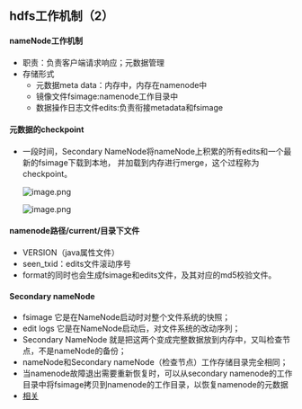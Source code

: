 ## hdfs工作机制（2）

#### nameNode工作机制

* 职责：负责客户端请求响应；元数据管理
* 存储形式
  * 元数据meta data：内存中，内存在namenode中
  * 镜像文件fsimage:namenode工作目录中
  * 数据操作日志文件edits:负责衔接metadata和fsimage
  
#### 元数据的checkpoint

* 一段时间，Secondary NameNode将nameNode上积累的所有edits和一个最新的fsimage下载到本地，
  并加载到内存进行merge，这个过程称为checkpoint。
  
  ![image.png](https://upload-images.jianshu.io/upload_images/14466577-ab4aa48f2f4d9a8b.png?imageMogr2/auto-orient/strip%7CimageView2/2/w/1240)
   
  ![image.png](https://upload-images.jianshu.io/upload_images/14466577-e7c2e77aa2c81251.png?imageMogr2/auto-orient/strip%7CimageView2/2/w/1240)
 
#### namenode路径/current/目录下文件
* VERSION（java属性文件）
* seen_txid：edits文件滚动序号
* format的同时也会生成fsimage和edits文件，及其对应的md5校验文件。

#### Secondary nameNode
* fsimage 它是在NameNode启动时对整个文件系统的快照；
* edit logs 它是在NameNode启动后，对文件系统的改动序列；
* Secondary NameNode 就是把这两个变成完整数据放到内存中，又叫检查节点，不是nameNode的备份；
* nameNode和Secondary nameNode（检查节点）工作存储目录完全相同；
* 当namenode故障退出需要重新恢复时，可以从secondary namenode的工作目录中将fsimage拷贝到namenode的工作目录，以恢复namenode的元数据
* [相关](https://www.xuebuyuan.com/3196294.html)



